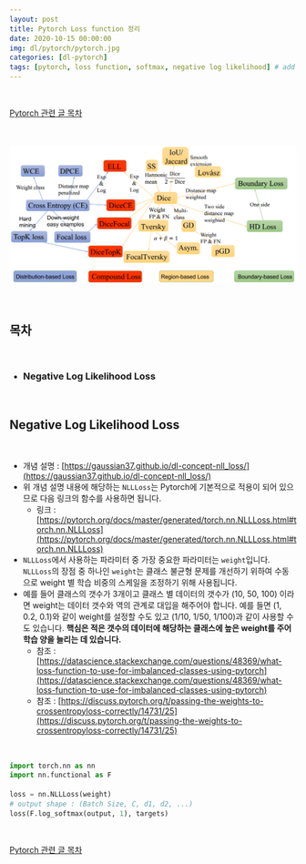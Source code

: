 ```yaml
---
layout: post
title: Pytorch Loss function 정리
date: 2020-10-15 00:00:00
img: dl/pytorch/pytorch.jpg
categories: [dl-pytorch] 
tags: [pytorch, loss function, softmax, negative log likelihood] # add tag
---
```


<br>

[Pytorch 관련 글 목차](https://gaussian37.github.io/dl-pytorch-table/)

<br>

<br>
<center><img src="../assets/img/dl/pytorch/loss/1.png" alt="Drawing" style="width: 800px;"/></center>
<br>

<br>

## **목차**

<br>

- ### Negative Log Likelihood Loss

<br>

## **Negative Log Likelihood Loss**

<br>

- 개념 설명 : [https://gaussian37.github.io/dl-concept-nll_loss/](https://gaussian37.github.io/dl-concept-nll_loss/)
- 위 개념 설명 내용에 해당하는 `NLLLoss`는 Pytorch에 기본적으로 적용이 되어 있으므로 다음 링크의 함수를 사용하면 됩니다.
    - 링크 : [https://pytorch.org/docs/master/generated/torch.nn.NLLLoss.html#torch.nn.NLLLoss](https://pytorch.org/docs/master/generated/torch.nn.NLLLoss.html#torch.nn.NLLLoss)
- `NLLLoss`에서 사용하는 파라미터 중 가장 중요한 파라미터는 `weight`입니다. `NLLLoss`의 장점 중 하나인 `weight`는 클래스 불균형 문제를 개선하기 위하여 수동으로 weight 별 학습 비중의 스케일을 조정하기 위해 사용됩니다. 
- 예를 들어 클래스의 갯수가 3개이고 클래스 별 데이터의 갯수가 (10, 50, 100) 이라면 weight는 데이터 갯수와 역의 관계로 대입을 해주어야 합니다. 예를 들면 (1, 0.2, 0.1)와 같이 weight를 설정할 수도 있고 (1/10, 1/50, 1/100)과 같이 사용할 수도 있습니다. **핵심은 적은 갯수의 데이터에 해당하는 클래스에 높은 weight를 주어 학습 양을 늘리는 데 있습니다.**
    - 참조 : [https://datascience.stackexchange.com/questions/48369/what-loss-function-to-use-for-imbalanced-classes-using-pytorch](https://datascience.stackexchange.com/questions/48369/what-loss-function-to-use-for-imbalanced-classes-using-pytorch)
    - 참조 : [https://discuss.pytorch.org/t/passing-the-weights-to-crossentropyloss-correctly/14731/25](https://discuss.pytorch.org/t/passing-the-weights-to-crossentropyloss-correctly/14731/25)

<br>

```python
import torch.nn as nn
import nn.functional as F

loss = nn.NLLLoss(weight)
# output shape : (Batch Size, C, d1, d2, ...)
loss(F.log_softmax(output, 1), targets)
```

<br>

[Pytorch 관련 글 목차](https://gaussian37.github.io/dl-pytorch-table/)

<br>
